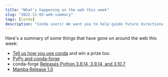```yaml
---
title: "What's happening on the web this week"
slug: "2022-11-05-web-summary"
tags: [conda]
description: "Conda users! We want you to help guide future directions for conda."
---
```


Here's a summary of some things that have gone on around the web this week:

* [Tell us how you use conda](https://community.anaconda.cloud/t/tell-us-how-you-use-conda/44726) and win a prize too.
* [PyPy and conda-forge](https://www.pypy.org/posts/2022/11/pypy-and-conda-forge.html)
* conda-forge [Releases Python 3.8.14, 3.9.14, and 3.10.7](https://conda-forge.org/docs/user/announcements.html#releasing-python-3-8-14-3-9-14-and-3-10-7)
* [Mamba Release 1.0](https://wolfv.medium.com/releasing-mamba-1-0-8e3c52cc6d37)
